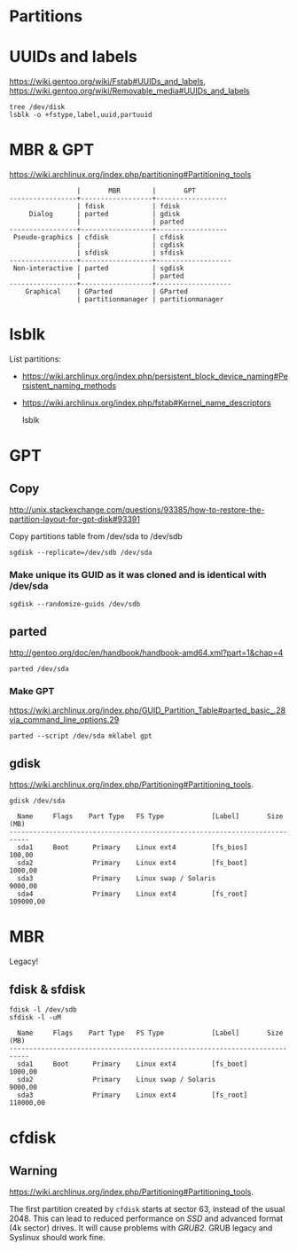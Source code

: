 # Partitions

# UUIDs and labels

<https://wiki.gentoo.org/wiki/Fstab#UUIDs_and_labels>,
<https://wiki.gentoo.org/wiki/Removable_media#UUIDs_and_labels>

    tree /dev/disk
    lsblk -o +fstype,label,uuid,partuuid

# MBR & GPT

<https://wiki.archlinux.org/index.php/partitioning#Partitioning_tools>

```
                 |       MBR        |       GPT
-----------------+------------------+------------------
                 | fdisk            | fdisk
     Dialog      | parted           | gdisk
                 |                  | parted
-----------------+------------------+------------------
 Pseudo-graphics | cfdisk           | cfdisk
                 |                  | cgdisk
                 | sfdisk           | sfdisk
-----------------+------------------+-------------------
 Non-interactive | parted           | sgdisk
                 |                  | parted
-----------------+------------------+-------------------
    Graphical    | GParted          | GParted
                 | partitionmanager | partitionmanager
```

# lsblk

List partitions:
* <https://wiki.archlinux.org/index.php/persistent_block_device_naming#Persistent_naming_methods>
* <https://wiki.archlinux.org/index.php/fstab#Kernel_name_descriptors>

    lsblk

# GPT

## Copy

<http://unix.stackexchange.com/questions/93385/how-to-restore-the-partition-layout-for-gpt-disk#93391>

Copy partitions table from /dev/sda to /dev/sdb

    sgdisk --replicate=/dev/sdb /dev/sda

### Make unique its GUID as it was cloned and is identical with /dev/sda

    sgdisk --randomize-guids /dev/sdb

## parted

<http://gentoo.org/doc/en/handbook/handbook-amd64.xml?part=1&chap=4>

    parted /dev/sda

### Make GPT

<https://wiki.archlinux.org/index.php/GUID_Partition_Table#parted_basic_.28via_command_line_options.29>

    parted --script /dev/sda mklabel gpt

## gdisk

<https://wiki.archlinux.org/index.php/Partitioning#Partitioning_tools>.

    gdisk /dev/sda

      Name     Flags    Part Type   FS Type            [Label]       Size (MB)
    ---------------------------------------------------------------------------
      sda1     Boot      Primary    Linux ext4         [fs_bios]        100,00
      sda2               Primary    Linux ext4         [fs_boot]       1000,00
      sda3               Primary    Linux swap / Solaris               9000,00
      sda4               Primary    Linux ext4         [fs_root]     109000,00

# MBR

Legacy!

## fdisk & sfdisk

    fdisk -l /dev/sdb
    sfdisk -l -uM

```
  Name     Flags    Part Type   FS Type            [Label]       Size (MB)
---------------------------------------------------------------------------
  sda1     Boot      Primary    Linux ext4         [fs_boot]       1000,00
  sda2               Primary    Linux swap / Solaris               9000,00
  sda3               Primary    Linux ext4         [fs_root]     110000,00
```

# cfdisk

## Warning

<https://wiki.archlinux.org/index.php/Partitioning#Partitioning_tools>.

The first partition created by `cfdisk` starts at sector 63,
instead of the usual 2048. This can lead to reduced performance on _SSD_
and advanced format (4k sector) drives.
It will cause problems with _GRUB2_.
GRUB legacy and Syslinux should work fine.
